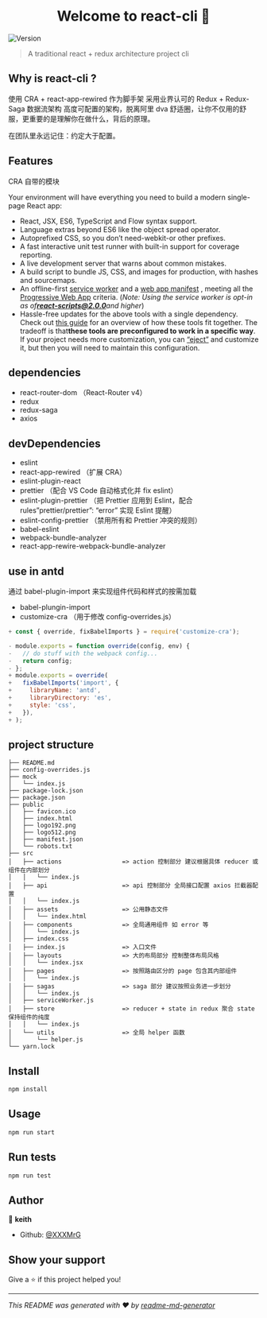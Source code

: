 <h1 align="center">Welcome to react-cli 👋</h1>
<p>
  <img alt="Version" src="https://img.shields.io/npm/v/react-cli.svg">
</p>

> A traditional react + redux architecture project cli

## Why is react-cli ?

使用 CRA + react-app-rewired 作为脚手架
采用业界认可的 Redux + Redux-Saga 数据流架构 高度可配置的架构，脱离阿里 dva 舒适圈，让你不仅用的舒服，更重要的是理解你在做什么，背后的原理。

在团队里永远记住：约定大于配置。

## Features

CRA 自带的模块

Your environment will have everything you need to build a modern single-page React app:

* React, JSX, ES6, TypeScript and Flow syntax support.
* Language extras beyond ES6 like the object spread operator.
* Autoprefixed CSS, so you don’t need-webkit-or other prefixes.
* A fast interactive unit test runner with built-in support for coverage reporting.
* A live development server that warns about common mistakes.
* A build script to bundle JS, CSS, and images for production, with hashes and sourcemaps.
* An offline-first [service worker](https://developers.google.com/web/fundamentals/getting-started/primers/service-workers) and a [web app manifest](https://developers.google.com/web/fundamentals/engage-and-retain/web-app-manifest/) , meeting all the [Progressive Web App](https://facebook.github.io/create-react-app/docs/making-a-progressive-web-app) criteria. (*Note: Using the service worker is opt-in as of**react-scripts@2.0.0**and higher*)
* Hassle-free updates for the above tools with a single dependency.
Check out [this guide](https://github.com/nitishdayal/cra_closer_look) for an overview of how these tools fit together.
The tradeoff is that**these tools are preconfigured to work in a specific way**. If your project needs more customization, you can [“eject”](https://facebook.github.io/create-react-app/docs/available-scripts#npm-run-eject) and customize it, but then you will need to maintain this configuration.


## dependencies

* react-router-dom （React-Router v4）
* redux
* redux-saga
* axios

## devDependencies

* eslint
* react-app-rewired （扩展 CRA）
* eslint-plugin-react
* prettier （配合 VS Code 自动格式化并 fix eslint）
* eslint-plugin-prettier （把 Prettier 应用到 Eslint，配合 rules”prettier/prettier”: “error” 实现 Eslint 提醒）
* eslint-config-prettier （禁用所有和 Prettier 冲突的规则）
* babel-eslint
* webpack-bundle-analyzer
* react-app-rewire-webpack-bundle-analyzer

## use in antd

通过 babel-plugin-import 来实现组件代码和样式的按需加载

* babel-plungin-import
* customize-cra （用于修改 config-overrides.js）

```javascript
+ const { override, fixBabelImports } = require('customize-cra');

- module.exports = function override(config, env) {
-   // do stuff with the webpack config...
-   return config;
- };
+ module.exports = override(
+   fixBabelImports('import', {
+     libraryName: 'antd',
+     libraryDirectory: 'es',
+     style: 'css',
+   }),
+ );
```

## project structure

```
├── README.md
├── config-overrides.js
├── mock
│   └── index.js
├── package-lock.json
├── package.json
├── public
│   ├── favicon.ico
│   ├── index.html
│   ├── logo192.png
│   ├── logo512.png
│   ├── manifest.json
│   └── robots.txt
├── src
│   ├── actions                 => action 控制部分 建议根据具体 reducer 或组件在内部划分
│   │   └── index.js
│   ├── api                     => api 控制部分 全局接口配置 axios 拦截器配置
│   │   └── index.js
│   ├── assets                  => 公用静态文件
│   │   └── index.html
│   ├── components              => 全局通用组件 如 error 等
│   │   └── index.js
│   ├── index.css
│   ├── index.js                => 入口文件
│   ├── layouts                 => 大的布局部分 控制整体布局风格
│   │   └── index.jsx
│   ├── pages                   => 按照路由区分的 page 包含其内部组件
│   │   └── index.js
│   ├── sagas                   => saga 部分 建议按照业务进一步划分
│   │   └── index.js
│   ├── serviceWorker.js
│   ├── store                   => reducer + state in redux 聚合 state 保持组件的纯度
│   │   └── index.js
│   └── utils                   => 全局 helper 函数
│       └── helper.js
└── yarn.lock
```

## Install

```sh
npm install
```

## Usage

```sh
npm run start
```

## Run tests

```sh
npm run test
```

## Author

👤 **keith**

* Github: [@XXXMrG](https://github.com/XXXMrG)

## Show your support

Give a ⭐️ if this project helped you!

***
_This README was generated with ❤️ by [readme-md-generator](https://github.com/kefranabg/readme-md-generator)_
